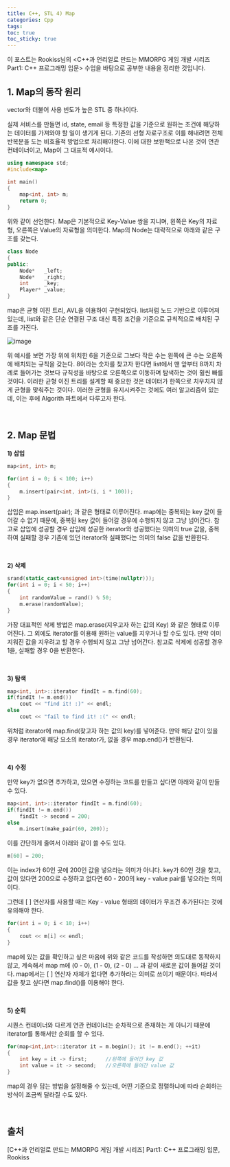 ```yaml
---
title: C++, STL 4) Map
categories: Cpp
tags: 
toc: true
toc_sticky: true
---
```


이 포스트는 Rookiss님의 \<C++과 언리얼로 만드는 MMORPG 게임 개발 시리즈 Part1: C++ 프로그래밍 입문> 수업을 바탕으로 공부한 내용을 정리한 것입니다. 
## **1. Map의 동작 원리**

vector와 더불어 사용 빈도가 높은 STL 중 하나이다. 

실제 서비스를 만들면 id, state, email 등 특정한 값을 기준으로 원하는 조건에 해당하는 데이터를 가져와야 할 일이 생기게 된다. 기존의 선형 자료구조로 이를 해내려면 전체 반복문을 도는 비효율적 방법으로 처리해야한다. 이에 대한 보완책으로 나온 것이 연관 컨테이너이고, Map이 그 대표적 예시이다.

```c++
using namespace std;
#include<map>

int main()
{
    map<int, int> m;
    return 0;
}
```

위와 같이 선언한다. Map은 기본적으로 Key-Value 쌍을 지니며, 왼쪽은 Key의 자료형, 오른쪽은 Value의 자료형을 의미한다. Map의 Node는 대략적으로 아래와 같은 구조를 갖는다. 

```c++
class Node
{
public:
    Node*   _left;
    Node*   _right;
    int     _key;
    Player* _value;
}
```

map은 균형 이진 트리, AVL을 이용하여 구현되었다. list처럼 노드 기반으로 이루어져있는데, list와 같은 단순 연결된 구조 대신 특정 조건을 기준으로 규칙적으로 배치된 구조를 가진다. 

![image](https://user-images.githubusercontent.com/96677719/212563485-93cfdd64-c5ee-4525-a508-b9f429186ae8.png)

위 예시를 보면 가장 위에 위치한 6을 기준으로 그보다 작은 수는 왼쪽에 큰 수는 오른쪽에 배치되는 규칙을 갖는다. 8이라는 숫자를 찾고자 한다면 list에서 맨 앞부터 8까지 차례로 들어가는 것보다 규칙성을 바탕으로 오른쪽으로 이동하며 탐색하는 것이 훨씬 빠를 것이다. 이러한 균형 이진 트리를 설계할 때 중요한 것은 데이터가 한쪽으로 치우치지 않게 균형을 맞춰주는 것이다. 이러한 균형을 유지시켜주는 것에도 여러 알고리즘이 있는데, 이는 후에 Algorith 파트에서 다루고자 한다. 

<br/>

## **2. Map 문법**

**1) 삽입**

```c++
map<int, int> m;

for(int i = 0; i < 100; i++)
{
    m.insert(pair<int, int>(i, i * 100));
}
```
삽입은 map.insert(pair); 과 같은 형태로 이루어진다. map에는 중복되는 key 값이 들어갈 수 없기 때문에, 중복된 key 값이 들어갈 경우에 수행되지 않고 그냥 넘어간다. 참고로 삽입에 성공할 경우 삽입에 성공한 iterator와 성공했다는 의미의 true 값을, 중복하여 실패할 경우 기존에 있던 iterator와 실패했다는 의미의 false 값을 반환한다. 

<br/>

**2) 삭제**

```c++
srand(static_cast<unsigned int>(time(nullptr)));
for(int i = 0; i < 50; i++)
{
    int randomValue = rand() % 50;
    m.erase(randomValue);
}
```
가장 대표적인 삭제 방법은 map.erase(지우고자 하는 값의 Key) 와 같은 형태로 이루어진다. 그 외에도 iterator를 이용해 원하는 value를 지우거나 할 수도 있다. 만약 이미 지워진 값을 지우려고 할 경우 수행되지 않고 그냥 넘어간다. 참고로 삭제에 성공할 경우 1을, 실패할 경우 0을 반환한다. 

<br/>

**3) 탐색**

```c++
map<int, int>::iterator findIt = m.find(60);
if(findIt != m.end())
    cout << "find it! :)" << endl;
else
    cout << "fail to find it! :(" << endl;
```

위처럼 iterator에 map.find(찾고자 하는 값의 key)를 넣어준다. 만약 해당 값이 있을 경우 iterator에 해당 요소의 iterator가, 없을 경우 map.end()가 반환된다. 

<br/>

**4) 수정**

만약 key가 없으면 추가하고, 있으면 수정하는 코드를 만들고 싶다면 아래와 같이 만들 수 있다. 

```c++
map<int, int>::iterator findIt = m.find(60);
if(findIt != m.end())
    findIt -> second = 200;
else
    m.insert(make_pair(60, 200));
```
이를 간단하게 줄여서 아래와 같이 쓸 수도 있다. 

```c++
m[60] = 200;
```
이는 index가 60인 곳에 200인 값을 넣으라는 의미가 아니다. key가 60인 것을 찾고, 값이 있다면 200으로 수정하고 없다면 60 - 200의 key - value pair를 넣으라는 의미이다. 

그런데 [ ] 연산자를 사용할 때는 Key - value 형태의 데이터가 무조건 추가된다는 것에 유의해야 한다. 

```c++
for(int i = 0; i < 10; i++)
{
    cout << m[i] << endl;
}
```
map에 있는 값을 확인하고 싶은 마음에 위와 같은 코드를 작성하면 의도대로 동작하지 않고, 계속해서 map m에 (0 - 0), (1 - 0), (2 - 0) ... 과 같이 새로운 값이 들어갈 것이다. map에서는 [ ] 연산자 자체가 없다면 추가하라는 의미로 쓰이기 때문이다. 따라서 값을 찾고 싶다면 map.find()를 이용해야 한다. 

<br/>

**5) 순회**

시퀀스 컨테이너와 다르게 연관 컨테이너는 순차적으로 존재하는 게 아니기 때문에 iterator를 통해서만 순회를 할 수 있다. 

```c++
for(map<int,int>::iterator it = m.begin(); it != m.end(); ++it)
{
    int key = it -> first;      //왼쪽에 들어간 key 값
    int value = it -> second;   //오른쪽에 들어간 value 값
}
```
map의 경우 담는 방법을 설정해줄 수 있는데, 어떤 기준으로 정렬하냐에 따라 순회하는 방식이 조금씩 달라질 수도 있다. 


<br/>

## **출처**

[C++과 언리얼로 만드는 MMORPG 게임 개발 시리즈] Part1: C++ 프로그래밍 입문, Rookiss
